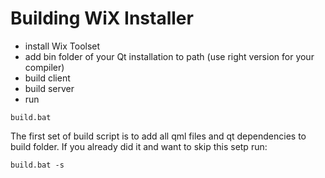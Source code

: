 # Building WiX Installer

- install Wix Toolset
- add bin folder of your Qt installation to path (use right version for your compiler)
- build client
- build server
- run 
```
build.bat
```

The first set of build script is to add all qml files and qt dependencies to build folder. If you already did it and want to skip this setp run:
```
build.bat -s
```
